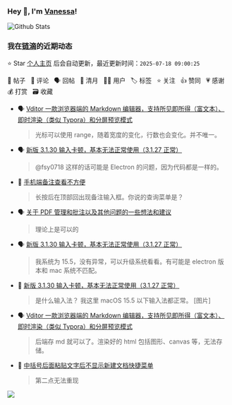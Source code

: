 ### Hey 👋, I'm [Vanessa](http://vanessa.b3log.org/)!

![Github Stats](https://github-readme-stats.vercel.app/api?username=Vanessa219&show_icons=true)

<!--events start -->

### 我在[链滴](https://ld246.com)的近期动态

⭐️ Star [个人主页](https://github.com/Vanessa219/Vanessa219) 后会自动更新，最近更新时间：`2025-07-18 09:00:25`

📝 帖子 &nbsp; 💬 评论 &nbsp; 🗣 回帖 &nbsp; 🌙 清月 &nbsp; 👨‍💻 用户 &nbsp; 🏷️ 标签 &nbsp; ⭐️ 关注 &nbsp; 👍 赞同 &nbsp; 💗 感谢 &nbsp; 💰 打赏 &nbsp; 🗃 收藏

* 🗣 [Vditor 一款浏览器端的 Markdown 编辑器，支持所见即所得（富文本）、即时渲染（类似 Typora）和分屏预览模式](https://ld246.com/article/1549638745630/comment/1752544615606#comments)

  > 光标可以使用 range，随着宽度的变化，行数也会变化。并不唯一。
* 🗣 [新版 3.1.30 输入卡顿，基本无法正常使用（3.1.27 正常）](https://ld246.com/article/1747813879688/comment/1749172458348#comments)

  > @fsy0718 这样的话可能是 Electron 的问题，因为代码都是一样的。
* 💬 [手机端备注查看不方便](https://ld246.com/article/1751249198873/comment/1751259113834#comments)

  > 长按后在顶部回出现备注输入框。你说的查询菜单是？
* 🗣 [关于 PDF 管理和批注以及其他问题的一些想法和建议](https://ld246.com/article/1702963413735/comment/1750908142477#comments)

  > 理论上是可以的
* 🗣 [新版 3.1.30 输入卡顿，基本无法正常使用（3.1.27 正常）](https://ld246.com/article/1747813879688/comment/1749172458348#comments)

  > 我系统为 15.5，没有异常，可以升级系统看看。有可能是 electron 版本和 mac 系统不匹配。
* 💬 [新版 3.1.30 输入卡顿，基本无法正常使用（3.1.27 正常）](https://ld246.com/article/1747813879688/comment/1748874938719#comments)

  > 是什么输入法？ 我这里 macOS 15.5 以下输入法都正常。 [图片]
* 🗣 [Vditor 一款浏览器端的 Markdown 编辑器，支持所见即所得（富文本）、即时渲染（类似 Typora）和分屏预览模式](https://ld246.com/article/1549638745630/comment/1748530972151#comments)

  > 后端存 md 就可以了。渲染好的 html 包括图形、canvas 等，无法存储。
* 💬 [中括号后面粘贴文字后不显示新建文档快捷菜单](https://ld246.com/article/1748433071644/comment/1748436591857#comments)

  > 第二点无法重现


<!--events end -->

<a title="Hits" target="_blank" href="https://github.com/Vanessa219/Vanessa219"><img src="https://hits.b3log.org/Vanessa219/Vanessa219.svg"></a>
